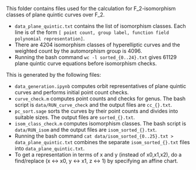 This folder contains files used for the calculation for F_2-isomorphism classes of plane quintic curves over F_2.

- ```data_plane_quintic.txt``` contains the list of isomorphism classes. Each line is of the form ```[ point count, group label, function field polynomial representation]```.
- There are 4204 isomorphism classes of hyperelliptic curves and the weighted count by the automorphism group is 4096.
- Running the bash command ```wc -l sorted_{0..24}.txt``` gives 61129 plane quintic curve equations before isomorphism checks.

This is generated by the following files:
- ```data_generation.ipynb``` computes orbit representatives of plane quintic curves and performs initial point count checks.
- ```curve_check.m``` computes point counts and checks for genus. The bash script is ```data/RUN_curve_check``` and the output files are ```cc_{}.txt```.
- ```pc_sort.sage``` sorts the curves by their point counts and divides into suitable sizes. The output files are ```sorted_{}.txt```.
- ```isom_class_check.m``` computes isomorphism classes. The bash script is ```data/RUN_isom``` and the output files are ```isom_sorted_{}.txt```.
- Running the bash command ```cat data/isom_sorted_{0..25}.txt > data_plane_quintic.txt``` combines the separate ```isom_sorted_{}.txt``` files into ```data_plane_quintic.txt```.
- To get a representation in terms of x and y (instead of x0,x1,x2), do a find/replace (x <-> x0, y <-> x1, z <-> 1) by specifying an affine chart.
